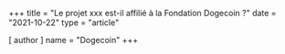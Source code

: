 +++
title = "Le projet xxx est-il affilié à la Fondation Dogecoin ?"
date = "2021-10-22"
type = "article"

[ author ]
  name = "Dogecoin"
+++

